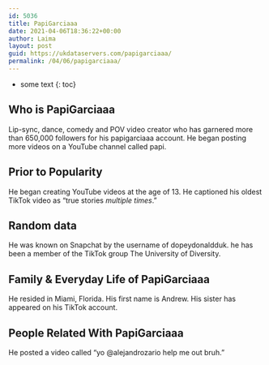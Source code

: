 ```yaml
---
id: 5036
title: PapiGarciaaa
date: 2021-04-06T18:36:22+00:00
author: Laima
layout: post
guid: https://ukdataservers.com/papigarciaaa/
permalink: /04/06/papigarciaaa/
---
```


* some text
{: toc}


## Who is PapiGarciaaa
                  
                  
                  
Lip-sync, dance, comedy and POV video creator who has garnered more than 650,000 followers for his papigarciaaa account. He began posting more videos on a YouTube channel called papi.
                  
              
            
              
            
                
                
                
## Prior to Popularity
                  
                  
                  
He began creating YouTube videos at the age of 13. He captioned his oldest TikTok video as &#8220;true stories *multiple times*.&#8221;
                  
              
            
              
            
                
                
                
## Random data
                  
                  
                  
He was known on Snapchat by the username of dopeydonaldduk. he has been a member of the TikTok group The University of Diversity. 
                  
              
            
              
            
                
                
                
## Family & Everyday Life of PapiGarciaaa
                  
                  
                  
He resided in Miami, Florida. His first name is Andrew. His sister has appeared on his TikTok account.
                  
              
            
              
            
                
                
                
## People Related With PapiGarciaaa
                  
                  
                  
He posted a video called &#8220;yo @alejandrozario help me out bruh.&#8221;
                  
              
            
              
            
                
              
            
              
              
            
            
              
            
          
          
          